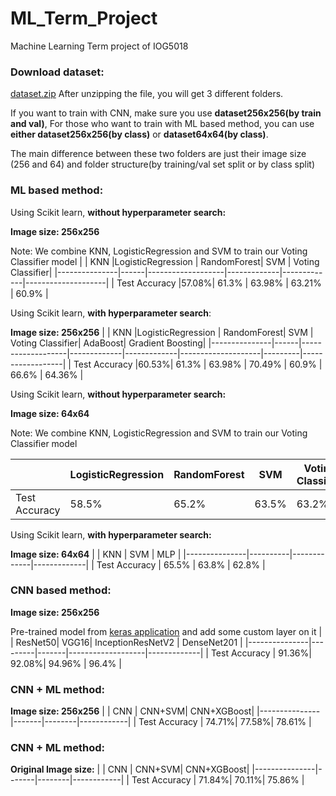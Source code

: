 # ML_Term_Project
Machine Learning Term project of IOG5018

### Download dataset:
[dataset.zip](https://github.com/e96031413/ML_Term_Project/blob/main/dataset.zip)
After unzipping the file, you will get 3 different folders.

If you want to train with CNN, make sure you use **dataset256x256(by train and val)**, For those who want to train with ML based method, you can use **either dataset256x256(by class)** or **dataset64x64(by class)**.

The main difference between these two folders are just their image size (256 and 64) and folder structure(by training/val set split or by class split)

### ML based method:
Using Scikit learn, **without hyperparameter search:**

**Image size: 256x256**

Note: We combine KNN, LogisticRegression and SVM to train our Voting Classifier model
|               |  KNN |LogisticRegression | RandomForest|     SVM     |   Voting Classifier|
|---------------|------|-------------------|-------------|-------------|--------------------|
| Test Accuracy |57.08%| 61.3%             |      63.98% |    63.21%   |     60.9%          |

Using Scikit learn, **with hyperparameter search**:

**Image size: 256x256**
|               |  KNN |LogisticRegression | RandomForest|     SVM     |   Voting Classifier| AdaBoost| Gradient Boosting|
|---------------|------|-------------------|-------------|-------------|--------------------|---------|------------------|
| Test Accuracy |60.53%| 61.3%             |      63.98% |    70.49%   |     60.9%          |   66.6% |        64.36%    |


Using Scikit learn, **without hyperparameter search:**

**Image size: 64x64**

Note: We combine KNN, LogisticRegression and SVM to train our Voting Classifier model

|               | LogisticRegression | RandomForest|     SVM     | Voting Classifier| 
|---------------|--------------------|-------------|-------------|------------------|
| Test Accuracy |58.5%               |      65.2%  |    63.5%    |     63.2%        |

Using Scikit learn, **with hyperparameter search:**

**Image size: 64x64**
|               |    KNN   |     SVM     |  MLP        | 
|---------------|----------|-------------|-------------|
| Test Accuracy |   65.5%  |    63.8%    |     62.8%   |


### CNN based method:

**Image size: 256x256**

Pre-trained model from [keras application](https://keras.io/api/applications/) and add some custom layer on it
|               | ResNet50|  VGG16| InceptionResNetV2 | DenseNet201 |
|---------------|---------|-------|-------------------|-------------|
| Test Accuracy |   91.36%| 92.08%|      94.96%       |    96.4%    |


### CNN + ML method:

**Image size: 256x256**
|               |   CNN | CNN+SVM| CNN+XGBoost|
|---------------|-------|--------|------------|
| Test Accuracy | 74.71%|  77.58%|   78.61%   |


### CNN + ML method:

**Original Image size:**
|               |   CNN | CNN+SVM| CNN+XGBoost|
|---------------|-------|--------|------------|
| Test Accuracy | 71.84%|  70.11%|   75.86%   |
